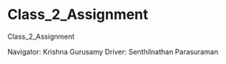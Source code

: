 # Class_2_Assignment
Class_2_Assignment

Navigator: Krishna Gurusamy
Driver: Senthilnathan Parasuraman